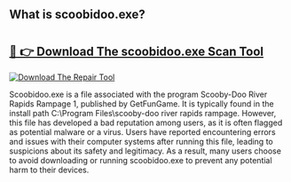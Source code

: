 ## What is scoobidoo.exe? 

# <h2><a href="https://exedetect.com/download.php?scoobidoo.exe">🔗 👉 Download The scoobidoo.exe Scan Tool</a></h2>

[![Download The Repair Tool](https://exedetect.com/download-button.jpg)](https://exedetect.com/download.php?scoobidoo.exe)

Scoobidoo.exe is a file associated with the program Scooby-Doo River Rapids Rampage 1, published by GetFunGame. It is typically found in the install path C:\Program Files\scooby-doo river rapids rampage. However, this file has developed a bad reputation among users, as it is often flagged as potential malware or a virus. Users have reported encountering errors and issues with their computer systems after running this file, leading to suspicions about its safety and legitimacy. As a result, many users choose to avoid downloading or running scoobidoo.exe to prevent any potential harm to their devices.